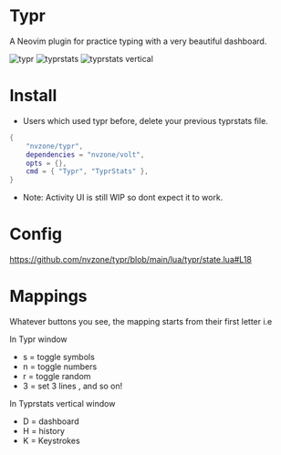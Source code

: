 # Typr

A Neovim plugin for practice typing with a very beautiful dashboard.
 
![typr](https://github.com/user-attachments/assets/4426d1c4-c4d3-4da7-987a-3b4c4395a4b5)
![typrstats](https://github.com/user-attachments/assets/b1653de3-05f3-4b90-b35e-9341eed8bf3e)
![typrstats vertical](https://github.com/user-attachments/assets/1ca824a0-5227-48c4-991c-f793cf62074a)

# Install 

- Users which used typr before, delete your previous typrstats file.

```lua
{
    "nvzone/typr",
    dependencies = "nvzone/volt",
    opts = {},
    cmd = { "Typr", "TyprStats" },
}
```

- Note: Activity UI is still WIP so dont expect it to work.

# Config

https://github.com/nvzone/typr/blob/main/lua/typr/state.lua#L18

# Mappings

Whatever buttons you see, the mapping starts from their first letter i.e

In Typr window

- s = toggle symbols
- n = toggle numbers
- r = toggle random
- 3 = set 3 lines , and so on!

In Typrstats vertical window

- D = dashboard
- H = history
- K = Keystrokes
